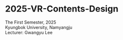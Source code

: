 # 2025-VR-Contents-Design

The First Semester, 2025    
Kyungbok University, Namyangju    
Lecturer: Gwangyu Lee
